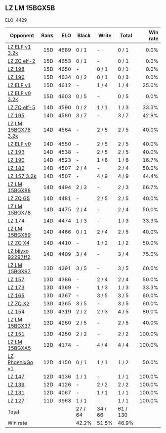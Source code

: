 ## LZ LM 15BGX5B ##

ELO: 4429

Opponent | Rank | ELO | Black | Write | Total | Win rate
---------|-----:|----:|-------|-------|-------|-------:
[LZ ELF v1 3.2k](LZ%20ELF%20v1%203.2k.md) | 15D | 4689 | 0 / 1 | - | 0 / 1 | 0.0%
[LZ ZQ elf-2](LZ%20ZQ%20elf-2.md) | 15D | 4653 | 0 / 1 | - | 0 / 1 | 0.0%
[LZ 198](LZ%20198.md) | 15D | 4650 | - | 0 / 1 | 0 / 1 | 0.0%
[LZ 196](LZ%20196.md) | 15D | 4634 | 0 / 2 | 0 / 1 | 0 / 3 | 0.0%
[LZ ELF v1](LZ%20ELF%20v1.md) | 15D | 4612 | - | 1 / 4 | 1 / 4 | 25.0%
[LZ ELF v0 3.2k](LZ%20ELF%20v0%203.2k.md) | 15D | 4603 | 0 / 5 | - | 0 / 5 | 0.0%
[LZ ZQ elf-5](LZ%20ZQ%20elf-5.md) | 14D | 4590 | 0 / 2 | 1 / 1 | 1 / 3 | 33.3%
[LZ 195](LZ%20195.md) | 14D | 4580 | 3 / 7 | - | 3 / 7 | 42.9%
[LZ LM 15BGX78 3.2k](LZ%20LM%2015BGX78%203.2k.md) | 14D | 4564 | - | 2 / 5 | 2 / 5 | 40.0%
[LZ ELF v0](LZ%20ELF%20v0.md) | 14D | 4550 | - | 2 / 5 | 2 / 5 | 40.0%
[LZ 193](LZ%20193.md) | 14D | 4538 | - | 2 / 5 | 2 / 5 | 40.0%
[LZ 190](LZ%20190.md) | 14D | 4523 | - | 1 / 6 | 1 / 6 | 16.7%
[LZ 182](LZ%20182.md) | 14D | 4507 | 2 / 4 | - | 2 / 4 | 50.0%
[LZ 157 3.2k](LZ%20157%203.2k.md) | 14D | 4507 | - | 4 / 9 | 4 / 9 | 44.4%
[LZ LM 15BGX88](LZ%20LM%2015BGX88.md) | 14D | 4494 | 2 / 3 | - | 2 / 3 | 66.7%
[LZ ZQ G5](LZ%20ZQ%20G5.md) | 14D | 4481 | - | 2 / 5 | 2 / 5 | 40.0%
[LZ LM 15BGX78](LZ%20LM%2015BGX78.md) | 14D | 4475 | 2 / 4 | - | 2 / 4 | 50.0%
[LZ 174](LZ%20174.md) | 14D | 4474 | 1 / 3 | - | 1 / 3 | 33.3%
[LZ LM 15BGX89](LZ%20LM%2015BGX89.md) | 14D | 4466 | 0 / 1 | 2 / 4 | 2 / 5 | 40.0%
[LZ ZQ X4](LZ%20ZQ%20X4.md) | 14D | 4410 | - | 1 / 2 | 1 / 2 | 50.0%
[LZ bjiyxo 92297ff2](LZ%20bjiyxo%2092297ff2.md) | 14D | 4409 | 3 / 4 | - | 3 / 4 | 75.0%
[LZ LM 15BGX97](LZ%20LM%2015BGX97.md) | 13D | 4391 | 3 / 5 | - | 3 / 5 | 60.0%
[LZ 157](LZ%20157.md) | 13D | 4386 | - | 2 / 4 | 2 / 4 | 50.0%
[LZ 173](LZ%20173.md) | 13D | 4369 | - | 1 / 3 | 1 / 3 | 33.3%
[LZ 165](LZ%20165.md) | 13D | 4367 | - | 3 / 5 | 3 / 5 | 60.0%
[LZ ZQ X2](LZ%20ZQ%20X2.md) | 13D | 4365 | 3 / 5 | - | 3 / 5 | 60.0%
[LZ 154](LZ%20154.md) | 13D | 4319 | 2 / 2 | 2 / 3 | 4 / 5 | 80.0%
[LZ LM 15BGX37](LZ%20LM%2015BGX37.md) | 13D | 4260 | 2 / 5 | - | 2 / 5 | 40.0%
[LZ 151](LZ%20151.md) | 13D | 4250 | 2 / 2 | - | 2 / 2 | 100.0%
[LZ LM 15BGXA5](LZ%20LM%2015BGXA5.md) | 12D | 4174 | - | 4 / 4 | 4 / 4 | 100.0%
[LZ PhoenixGo v1](LZ%20PhoenixGo%20v1.md) | 12D | 4150 | 0 / 1 | 1 / 1 | 1 / 2 | 50.0%
[LZ 147](LZ%20147.md) | 12D | 4136 | 1 / 1 | - | 1 / 1 | 100.0%
[LZ 139](LZ%20139.md) | 12D | 4126 | - | 2 / 2 | 2 / 2 | 100.0%
[LZ 131](LZ%20131.md) | 12D | 4067 | - | 1 / 1 | 1 / 1 | 100.0%
[LZ 127](LZ%20127.md) | 11D | 3963 | 1 / 1 | - | 1 / 1 | 100.0%
Total | | | 27 / 64 | 34 / 66 | 61 / 130 | 
Win rate| | | 42.2% | 51.5% | 46.9% | 
